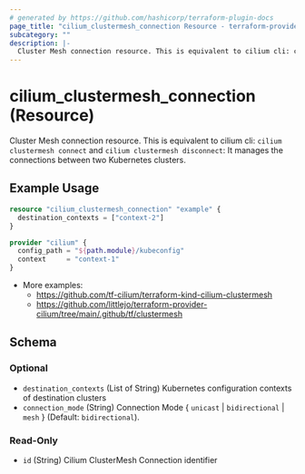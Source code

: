 ```yaml
---
# generated by https://github.com/hashicorp/terraform-plugin-docs
page_title: "cilium_clustermesh_connection Resource - terraform-provider-cilium"
subcategory: ""
description: |-
  Cluster Mesh connection resource. This is equivalent to cilium cli: cilium clustermesh connect and cilium clustermesh disconnect: It manages the connections between two Kubernetes clusters.
---
```


# cilium_clustermesh_connection (Resource)

Cluster Mesh connection resource. This is equivalent to cilium cli: `cilium clustermesh connect` and `cilium clustermesh disconnect`: It manages the connections between two Kubernetes clusters.

## Example Usage

```terraform
resource "cilium_clustermesh_connection" "example" {
  destination_contexts = ["context-2"]
}

provider "cilium" {
  config_path = "${path.module}/kubeconfig"
  context     = "context-1"
}
```

* More examples:
  * https://github.com/tf-cilium/terraform-kind-cilium-clustermesh
  * https://github.com/littlejo/terraform-provider-cilium/tree/main/.github/tf/clustermesh

<!-- schema generated by tfplugindocs -->

## Schema

### Optional

- `destination_contexts` (List of String) Kubernetes configuration contexts of destination clusters
- `connection_mode` (String) Connection Mode { `unicast` | `bidirectional` | `mesh` } (Default: `bidirectional`).

### Read-Only

- `id` (String) Cilium ClusterMesh Connection identifier

